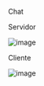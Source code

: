 Chat

Servidor

![image](https://github.com/GabrielQTeles/POO-IDP/assets/163546687/7693c2f3-3dd2-4945-9c35-6230464777b3)

Cliente

![image](https://github.com/GabrielQTeles/POO-IDP/assets/163546687/85d4e465-3fde-4114-bbd4-0a2f2e96ad63)
